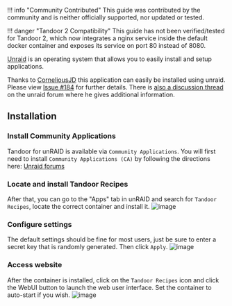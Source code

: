 !!! info "Community Contributed"
    This guide was contributed by the community and is neither officially supported, nor updated or tested.

!!! danger "Tandoor 2 Compatibility"
    This guide has not been verified/tested for Tandoor 2, which now integrates a nginx service inside the default docker container and exposes its service on port 80 instead of 8080.

[Unraid](https://unraid.net/) is an operating system that allows you to easily install and setup applications.

Thanks to [CorneliousJD](https://github.com/CorneliousJD) this application can easily be installed using unraid.
Please view [Issue #184](https://github.com/vabene1111/recipes/issues/184) for further details.
There is [also a discussion thread](https://forums.unraid.net/topic/98179-support-recipes-corneliousjd-repo/) on the 
unraid forum where he gives additional information.

## Installation

### Install Community Applications

Tandoor for unRAID is available via `Community Applications`.
You will first need to install `Community Applications (CA)` by following the directions here:
[Unraid forums](https://forums.unraid.net/topic/38582-plug-in-community-applications/)

### Locate and install Tandoor Recipes

After that, you can go to the "Apps" tab in unRAID and search for `Tandoor Recipes`, locate the correct container and install it. 
![image](https://user-images.githubusercontent.com/724777/111038251-faa0cb00-83f5-11eb-9807-37815de8d795.png)

### Configure settings

The default settings should be fine for most users, just be sure to enter a secret key that is randomly generated.
Then click `Apply`.
![image](https://user-images.githubusercontent.com/724777/97094856-f3377b80-1626-11eb-98d5-e4b871a420f0.png)

### Access website

After the container is installed, click on the `Tandoor Recipes` icon and click the WebUI button to launch the web user interface.
Set the container to auto-start if you wish. 
![image](https://user-images.githubusercontent.com/724777/111038276-16a46c80-83f6-11eb-866b-b3bc9a2efb87.png)
